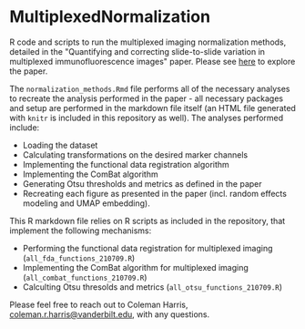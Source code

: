 # MultiplexedNormalization
R code and scripts to run the multiplexed imaging normalization methods, detailed in the "Quantifying and correcting slide-to-slide variation in multiplexed immunofluorescence images" paper. Please see [here](https://doi.org/10.1101/2021.07.16.452359) to explore the paper.

The `normalization_methods.Rmd` file performs all of the necessary analyses to recreate the analysis performed in the paper - all necessary packages and setup are performed in the markdown file itself (an HTML file generated with `knitr` is included in this repository as well). The analyses performed include:
- Loading the dataset
- Calculating transformations on the desired marker channels
- Implementing the functional data registration algorithm
- Implementing the ComBat algorithm
- Generating Otsu thresholds and metrics as defined in the paper
- Recreating each figure as presented in the paper (incl. random effects modeling and UMAP embedding).

This R markdown file relies on R scripts as included in the repository, that implement the following mechanisms:
- Performing the functional data registration for multiplexed imaging (`all_fda_functions_210709.R`)
- Implementing the ComBat algorithm for multiplexed imaging (`all_combat_functions_210709.R`)
- Calculting Otsu thresolds and metrics (`all_otsu_functions_210709.R`)

Please feel free to reach out to Coleman Harris, coleman.r.harris@vanderbilt.edu, with any questions.
